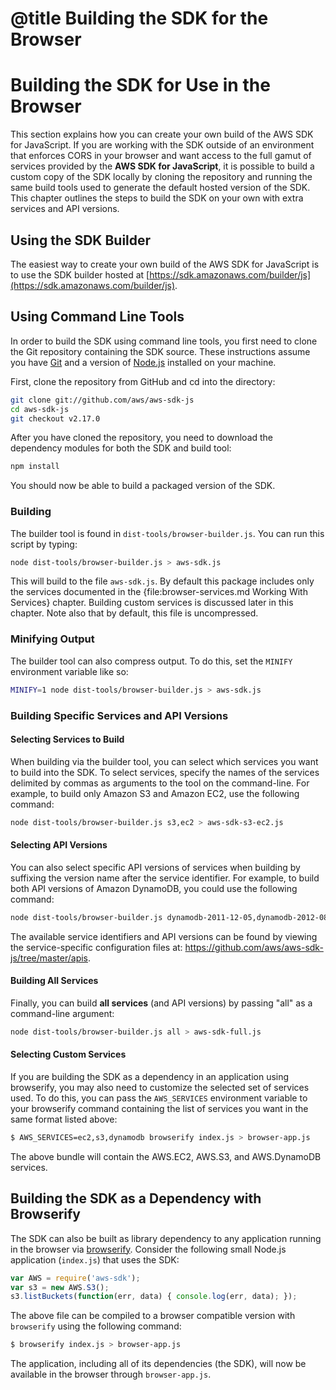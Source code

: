# @title Building the SDK for the Browser

# Building the SDK for Use in the Browser

This section explains how you can create your own build of the AWS SDK for
JavaScript. If you are working with the SDK outside of an environment that
enforces CORS in your browser and want access to the full gamut of services
provided by the **AWS SDK for JavaScript**, it is possible to build a custom
copy of the SDK locally by cloning the repository and running the same build
tools used to generate the default hosted version of the SDK. This chapter
outlines the steps to build the SDK on your own with extra services and API
versions.

## Using the SDK Builder

The easiest way to create your own build of the AWS SDK for JavaScript is to
use the SDK builder hosted at
[https://sdk.amazonaws.com/builder/js](https://sdk.amazonaws.com/builder/js).

## Using Command Line Tools

In order to build the SDK using command line tools, you first need to clone
the Git repository containing the SDK source. These instructions assume
you have [Git](http://git-scm.org) and a version of
[Node.js](http://nodejs.org) installed on your machine.

First, clone the repository from GitHub and cd into the directory:

```bash
git clone git://github.com/aws/aws-sdk-js
cd aws-sdk-js
git checkout v2.17.0
```

After you have cloned the repository, you need to download the dependency modules
for both the SDK and build tool:

```bash
npm install
```

You should now be able to build a packaged version of the SDK.

### Building

The builder tool is found in `dist-tools/browser-builder.js`. You can run
this script by typing:

```bash
node dist-tools/browser-builder.js > aws-sdk.js
```

This will build to the file `aws-sdk.js`. By default this package includes
only the services documented in the {file:browser-services.md Working With Services}
chapter. Building custom services is discussed later in this chapter. Note
also that by default, this file is uncompressed.

### Minifying Output

The builder tool can also compress output. To do this, set the `MINIFY`
environment variable like so:

```bash
MINIFY=1 node dist-tools/browser-builder.js > aws-sdk.js
```

### Building Specific Services and API Versions

#### Selecting Services to Build

When building via the builder tool, you can select which services you want to
build into the SDK. To select services, specify the names of the services
delimited by commas as arguments to the tool on the command-line. For example,
to build only Amazon S3 and Amazon EC2, use the following command:

```bash
node dist-tools/browser-builder.js s3,ec2 > aws-sdk-s3-ec2.js
```

#### Selecting API Versions

You can also select specific API versions of services when building
by suffixing the version name after the service identifier. For example, to
build both API versions of Amazon DynamoDB, you could use the following
command:

```bash
node dist-tools/browser-builder.js dynamodb-2011-12-05,dynamodb-2012-08-10
```

The available service identifiers and API versions can be found by viewing the
service-specific configuration files at:
<https://github.com/aws/aws-sdk-js/tree/master/apis>.

#### Building All Services

Finally, you can build **all services** (and API versions) by passing "all"
as a command-line argument:

```bash
node dist-tools/browser-builder.js all > aws-sdk-full.js
```
#### Selecting Custom Services

If you are building the SDK as a dependency in an application using browserify,
you may also need to customize the selected set of services used. To do this,
you can pass the `AWS_SERVICES` environment variable to your browserify
command containing the list of services you want in the same format listed
above:

```sh
$ AWS_SERVICES=ec2,s3,dynamodb browserify index.js > browser-app.js
```

The above bundle will contain the AWS.EC2, AWS.S3, and AWS.DynamoDB services.

## Building the SDK as a Dependency with Browserify

The SDK can also be built as library dependency to any application running
in the browser via [browserify](http://browserify.org). Consider the following
small Node.js application (`index.js`) that uses the SDK:

```js
var AWS = require('aws-sdk');
var s3 = new AWS.S3();
s3.listBuckets(function(err, data) { console.log(err, data); });
```

The above file can be compiled to a browser compatible version with
`browserify` using the following command:

```sh
$ browserify index.js > browser-app.js
```

The application, including all of its dependencies (the SDK), will now be
available in the browser through `browser-app.js`.
